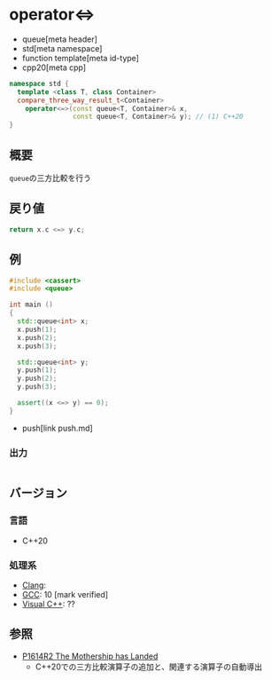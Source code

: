 # operator<=>
* queue[meta header]
* std[meta namespace]
* function template[meta id-type]
* cpp20[meta cpp]

```cpp
namespace std {
  template <class T, class Container>
  compare_three_way_result_t<Container>
    operator<=>(const queue<T, Container>& x,
                const queue<T, Container>& y); // (1) C++20
}
```

## 概要
`queue`の三方比較を行う


## 戻り値
```cpp
return x.c <=> y.c;
```


## 例
```cpp example
#include <cassert>
#include <queue>

int main ()
{
  std::queue<int> x;
  x.push(1);
  x.push(2);
  x.push(3);

  std::queue<int> y;
  y.push(1);
  y.push(2);
  y.push(3);

  assert((x <=> y) == 0);
}
```
* push[link push.md]

### 出力
```
```

## バージョン
### 言語
- C++20

### 処理系
- [Clang](/implementation.md#clang):
- [GCC](/implementation.md#gcc): 10 [mark verified]
- [Visual C++](/implementation.md#visual_cpp): ??


## 参照
- [P1614R2 The Mothership has Landed](https://www.open-std.org/jtc1/sc22/wg21/docs/papers/2019/p1614r2.html)
    - C++20での三方比較演算子の追加と、関連する演算子の自動導出
